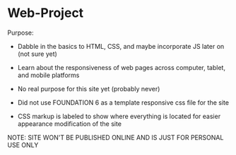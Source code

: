 # Web-Project
Purpose:
- Dabble in the basics to HTML, CSS, and maybe incorporate JS later on (not sure yet)
- Learn about the responsiveness of web pages across computer, tablet, and mobile platforms
- No real purpose for this site yet (probably never)

- Did not use FOUNDATION 6 as a template responsive css file for the site
- CSS markup is labeled to show where everything is located for easier appearance modification of the site


NOTE: SITE WON'T BE PUBLISHED ONLINE AND IS JUST FOR PERSONAL USE ONLY
